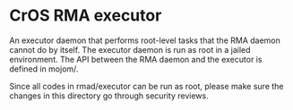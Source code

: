 # CrOS RMA executor

An executor daemon that performs root-level tasks that the RMA daemon cannot do
by itself. The executor daemon is run as root in a jailed environment. The API
between the RMA daemon and the executor is defined in mojom/.

Since all codes in rmad/executor can be run as root, please make sure the
changes in this directory go through security reviews.
